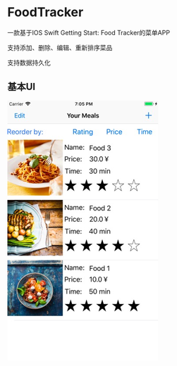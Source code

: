 # FoodTracker
一款基于IOS Swift Getting Start: Food Tracker的菜单APP

支持添加、删除、编辑、重新排序菜品

支持数据持久化

## 基本UI

![img](https://github.com/LastNight1997/FoodTracker/raw/master/img/img1.jpg)
